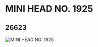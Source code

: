 # MINI HEAD NO. 1925
## 26623
![MINI HEAD NO. 1925](https://lc-www-live-s.legocdn.com/media/bricks/5/2/6151945.jpg)